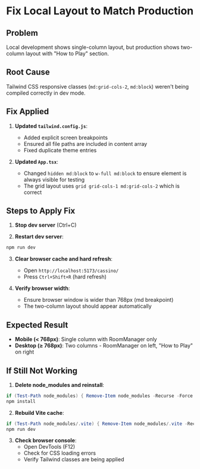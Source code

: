 # Fix Local Layout to Match Production

## Problem
Local development shows single-column layout, but production shows two-column layout with "How to Play" section.

## Root Cause
Tailwind CSS responsive classes (`md:grid-cols-2`, `md:block`) weren't being compiled correctly in dev mode.

## Fix Applied

1. **Updated `tailwind.config.js`**:
   - Added explicit screen breakpoints
   - Ensured all file paths are included in content array
   - Fixed duplicate theme entries

2. **Updated `App.tsx`**:
   - Changed `hidden md:block` to `w-full md:block` to ensure element is always visible for testing
   - The grid layout uses `grid grid-cols-1 md:grid-cols-2` which is correct

## Steps to Apply Fix

1. **Stop dev server** (Ctrl+C)

2. **Restart dev server**:
```powershell
npm run dev
```

3. **Clear browser cache and hard refresh**:
   - Open `http://localhost:5173/cassino/`
   - Press `Ctrl+Shift+R` (hard refresh)

4. **Verify browser width**:
   - Ensure browser window is wider than 768px (md breakpoint)
   - The two-column layout should appear automatically

## Expected Result

- **Mobile (< 768px)**: Single column with RoomManager only
- **Desktop (≥ 768px)**: Two columns - RoomManager on left, "How to Play" on right

## If Still Not Working

1. **Delete node_modules and reinstall**:
```powershell
if (Test-Path node_modules) { Remove-Item node_modules -Recurse -Force }
npm install
```

2. **Rebuild Vite cache**:
```powershell
if (Test-Path node_modules/.vite) { Remove-Item node_modules/.vite -Recurse -Force }
npm run dev
```

3. **Check browser console**:
   - Open DevTools (F12)
   - Check for CSS loading errors
   - Verify Tailwind classes are being applied

